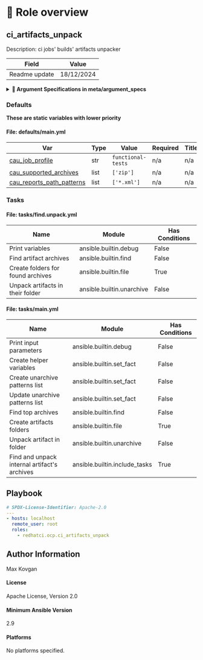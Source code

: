 <!-- DOCSIBLE START -->

# 📃 Role overview

## ci_artifacts_unpack



Description: ci jobs' builds' artifacts unpacker


| Field                | Value           |
|--------------------- |-----------------|
| Readme update        | 18/12/2024 |




<details>
<summary><b>🧩 Argument Specifications in meta/argument_specs</b></summary>

#### Key: main 
**Description**: ['This is the companion role for `redhatci.ocp.ci_artifacts_download`.', 'It scans the download folder for archives, and unpacks them incl. internal archives.']


  - **cau_target_path**
    - **Required**: True
    - **Type**: str
    - **Default**: none
    - **Description**: ["Where reside jobs' archives"]
  
  
  

  - **cau_job_profile**
    - **Required**: False
    - **Type**: str
    - **Default**: functional-tests
    - **Description**: ['Team profile, determines which configuration key to use']
  
  
  

  - **cau_supported_archives**
    - **Required**: False
    - **Type**: list
    - **Default**: ['zip']
    - **Description**: ["Where to download jobs' archives"]
  
  
  



</details>


### Defaults

**These are static variables with lower priority**

#### File: defaults/main.yml

| Var          | Type         | Value       |Required    | Title       |
|--------------|--------------|-------------|-------------|-------------|
| [cau_job_profile](defaults/main.yml#L5)   | str   | `functional-tests` |    n/a  |  n/a |
| [cau_supported_archives](defaults/main.yml#L6)   | list   | `['zip']` |    n/a  |  n/a |
| [cau_reports_path_patterns](defaults/main.yml#L8)   | list   | `['*.xml']` |    n/a  |  n/a |





### Tasks


#### File: tasks/find.unpack.yml

| Name | Module | Has Conditions |
| ---- | ------ | --------- |
| Print variables | ansible.builtin.debug | False |
| Find artifact archives | ansible.builtin.find | False |
| Create folders for found archives | ansible.builtin.file | True |
| Unpack artifacts in their folder | ansible.builtin.unarchive | False |

#### File: tasks/main.yml

| Name | Module | Has Conditions |
| ---- | ------ | --------- |
| Print input parameters | ansible.builtin.debug | False |
| Create helper variables | ansible.builtin.set_fact | False |
| Create unarchive patterns list | ansible.builtin.set_fact | False |
| Update unarchive patterns list | ansible.builtin.set_fact | False |
| Find top archives | ansible.builtin.find | False |
| Create artifacts folders | ansible.builtin.file | True |
| Unpack artifact in folder | ansible.builtin.unarchive | False |
| Find and unpack internal artifact's archives | ansible.builtin.include_tasks | True |




## Playbook

```yml
# SPDX-License-Identifier: Apache-2.0
---
- hosts: localhost
  remote_user: root
  roles:
    - redhatci.ocp.ci_artifacts_unpack

```


## Author Information
Max Kovgan

#### License

Apache License, Version 2.0

#### Minimum Ansible Version

2.9

#### Platforms

No platforms specified.
<!-- DOCSIBLE END -->